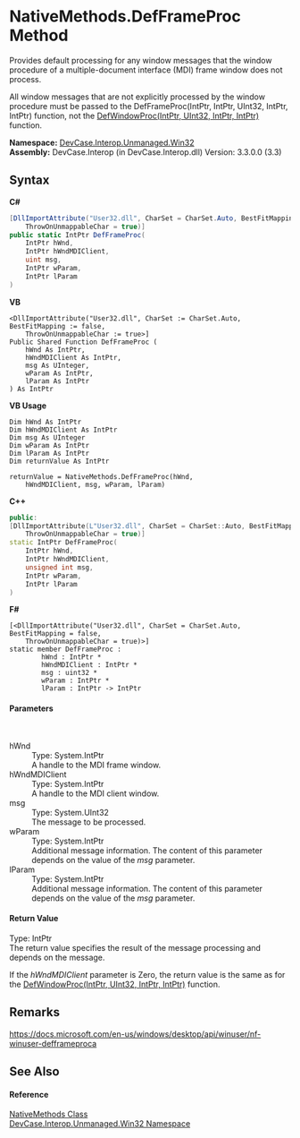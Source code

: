 # NativeMethods.DefFrameProc Method 
 

Provides default processing for any window messages that the window procedure of a multiple-document interface (MDI) frame window does not process. 

 All window messages that are not explicitly processed by the window procedure must be passed to the DefFrameProc(IntPtr, IntPtr, UInt32, IntPtr, IntPtr) function, not the <a href="M_DevCase_Interop_Unmanaged_Win32_NativeMethods_DefWindowProc">DefWindowProc(IntPtr, UInt32, IntPtr, IntPtr)</a> function.

**Namespace:**&nbsp;<a href="N_DevCase_Interop_Unmanaged_Win32">DevCase.Interop.Unmanaged.Win32</a><br />**Assembly:**&nbsp;DevCase.Interop (in DevCase.Interop.dll) Version: 3.3.0.0 (3.3)

## Syntax

**C#**<br />
``` C#
[DllImportAttribute("User32.dll", CharSet = CharSet.Auto, BestFitMapping = false, 
	ThrowOnUnmappableChar = true)]
public static IntPtr DefFrameProc(
	IntPtr hWnd,
	IntPtr hWndMDIClient,
	uint msg,
	IntPtr wParam,
	IntPtr lParam
)
```

**VB**<br />
``` VB
<DllImportAttribute("User32.dll", CharSet := CharSet.Auto, BestFitMapping := false, 
	ThrowOnUnmappableChar := true>]
Public Shared Function DefFrameProc ( 
	hWnd As IntPtr,
	hWndMDIClient As IntPtr,
	msg As UInteger,
	wParam As IntPtr,
	lParam As IntPtr
) As IntPtr
```

**VB Usage**<br />
``` VB Usage
Dim hWnd As IntPtr
Dim hWndMDIClient As IntPtr
Dim msg As UInteger
Dim wParam As IntPtr
Dim lParam As IntPtr
Dim returnValue As IntPtr

returnValue = NativeMethods.DefFrameProc(hWnd, 
	hWndMDIClient, msg, wParam, lParam)
```

**C++**<br />
``` C++
public:
[DllImportAttribute(L"User32.dll", CharSet = CharSet::Auto, BestFitMapping = false, 
	ThrowOnUnmappableChar = true)]
static IntPtr DefFrameProc(
	IntPtr hWnd, 
	IntPtr hWndMDIClient, 
	unsigned int msg, 
	IntPtr wParam, 
	IntPtr lParam
)
```

**F#**<br />
``` F#
[<DllImportAttribute("User32.dll", CharSet = CharSet.Auto, BestFitMapping = false, 
	ThrowOnUnmappableChar = true)>]
static member DefFrameProc : 
        hWnd : IntPtr * 
        hWndMDIClient : IntPtr * 
        msg : uint32 * 
        wParam : IntPtr * 
        lParam : IntPtr -> IntPtr 

```


#### Parameters
&nbsp;<dl><dt>hWnd</dt><dd>Type: System.IntPtr<br />A handle to the MDI frame window.</dd><dt>hWndMDIClient</dt><dd>Type: System.IntPtr<br />A handle to the MDI client window.</dd><dt>msg</dt><dd>Type: System.UInt32<br />The message to be processed.</dd><dt>wParam</dt><dd>Type: System.IntPtr<br />Additional message information. The content of this parameter depends on the value of the *msg* parameter.</dd><dt>lParam</dt><dd>Type: System.IntPtr<br />Additional message information. The content of this parameter depends on the value of the *msg* parameter.</dd></dl>

#### Return Value
Type: IntPtr<br />The return value specifies the result of the message processing and depends on the message. 

 If the *hWndMDIClient* parameter is Zero, the return value is the same as for the <a href="M_DevCase_Interop_Unmanaged_Win32_NativeMethods_DefWindowProc">DefWindowProc(IntPtr, UInt32, IntPtr, IntPtr)</a> function.

## Remarks
<a href="https://docs.microsoft.com/en-us/windows/desktop/api/winuser/nf-winuser-defframeproca" target="_blank">https://docs.microsoft.com/en-us/windows/desktop/api/winuser/nf-winuser-defframeproca</a>

## See Also


#### Reference
<a href="T_DevCase_Interop_Unmanaged_Win32_NativeMethods">NativeMethods Class</a><br /><a href="N_DevCase_Interop_Unmanaged_Win32">DevCase.Interop.Unmanaged.Win32 Namespace</a><br />